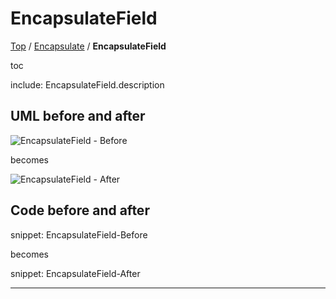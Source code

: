 # EncapsulateField

[Top](../../) / [Encapsulate](../) / **EncapsulateField**

toc

include: EncapsulateField.description

## UML before and after

![EncapsulateField - Before](../../uml/Before/Encapsulate/EncapsulateField.svg?raw=true)

becomes

![EncapsulateField - After](../../uml/After/Encapsulate/EncapsulateField.svg?raw=true)

## Code before and after

snippet: EncapsulateField-Before

becomes

snippet: EncapsulateField-After

-----

